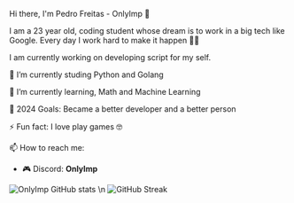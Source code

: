 Hi there, I'm Pedro Freitas - OnlyImp 👋

I am a 23 year old, coding student whose dream is to work in a big tech like Google. Every day I work hard to make it happen 💪🏻

I am currently working on developing script for my self.

🔭 I’m currently studing Python and Golang 

🌱 I’m currently learning, Math and Machine Learning

🥅 2024 Goals: Became a better developer and a better person

⚡ Fun fact: I love play games 🤓

📫 How to reach me:
- 🎮 Discord: **OnlyImp**

![OnlyImp GitHub stats](https://github-readme-stats.vercel.app/api?username=OnlyImp&show_icons=true&theme=algumtema) 
\n
![GitHub Streak](https://github-readme-streak-stats.herokuapp.com/?user=OnlyImp&theme=algumtema)


